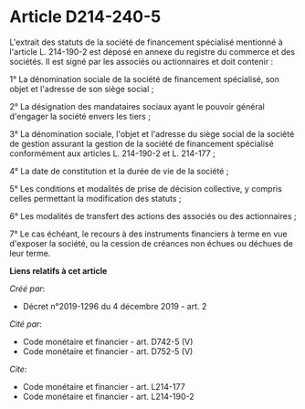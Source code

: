 # Article D214-240-5

L'extrait des statuts de la société de financement spécialisé mentionné à l'article L. 214-190-2 est déposé en annexe du
registre du commerce et des sociétés. Il est signé par les associés ou actionnaires et doit contenir : 

1° La dénomination sociale de la société de financement spécialisé, son objet et l'adresse de son siège social ; 

2° La désignation des mandataires sociaux ayant le pouvoir général d'engager la société envers les tiers ; 

3° La dénomination sociale, l'objet et l'adresse du siège social de la société de gestion assurant la gestion de la société
de financement spécialisé conformément aux articles L. 214-190-2 et L. 214-177 ; 

4° La date de constitution et la durée de vie de la société ; 

5° Les conditions et modalités de prise de décision collective, y compris celles permettant la modification des statuts ; 

6° Les modalités de transfert des actions des associés ou des actionnaires ; 

7° Le cas échéant, le recours à des instruments financiers à terme en vue d'exposer la société, ou la cession de créances non
échues ou déchues de leur terme.

**Liens relatifs à cet article**

_Créé par_:

  - Décret n°2019-1296 du 4 décembre 2019 - art. 2

_Cité par_:

  - Code monétaire et financier - art. D742-5 (V)
  - Code monétaire et financier - art. D752-5 (V)

_Cite_:

  - Code monétaire et financier - art. L214-177
  - Code monétaire et financier - art. L214-190-2
